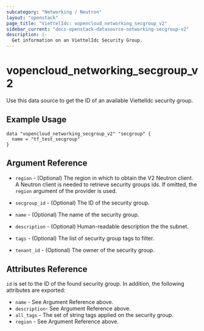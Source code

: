 ```yaml
---
subcategory: "Networking / Neutron"
layout: "openstack"
page_title: "ViettelIdc: vopencloud_networking_secgroup_v2"
sidebar_current: "docs-openstack-datasource-networking-secgroup-v2"
description: |-
  Get information on an ViettelIdc Security Group.
---
```


# vopencloud\_networking\_secgroup\_v2

Use this data source to get the ID of an available ViettelIdc security group.

## Example Usage

```hcl
data "vopencloud_networking_secgroup_v2" "secgroup" {
  name = "tf_test_secgroup"
}
```

## Argument Reference

* `region` - (Optional) The region in which to obtain the V2 Neutron client.
  A Neutron client is needed to retrieve security groups ids. If omitted, the
  `region` argument of the provider is used.

* `secgroup_id` - (Optional) The ID of the security group.

* `name` - (Optional) The name of the security group.

* `description` - (Optional) Human-readable description the the subnet.

* `tags` - (Optional) The list of security group tags to filter.

* `tenant_id` - (Optional) The owner of the security group.

## Attributes Reference

`id` is set to the ID of the found security group. In addition, the following
attributes are exported:

* `name` - See Argument Reference above.
* `description`- See Argument Reference above.
* `all_tags` - The set of string tags applied on the security group.
* `region` - See Argument Reference above.
